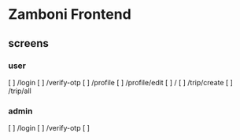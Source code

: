 # Zamboni Frontend

## screens

### user
[ ] /login
[ ] /verify-otp
[ ] /profile
[ ] /profile/edit
[ ] /
[ ] /trip/create
[ ] /trip/all

### admin
[ ] /login
[ ] /verify-otp
[ ] 